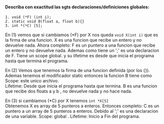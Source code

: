 #### Describa con exactitud las sgts declaraciones/definiciones globales: 
```
1. void (*F) (int i);
2. static void B(float a, float b){}
3. int *(*C) [5];
```
En (1) vemos que si cambiamos (*F) por X nos queda ``` void X(int i) ```  que es la firma de una funcion.
X es una funcion que recibe un entero y no devuelve nada.  Ahora completo: 
F es un puntero a una funcion que recibe un entero y no devuelve nada. 
Ademas como tiene un ';' es una declaracion de F.
Tiene un scope global. y su lifetime es desde que inicia el programa hasta que termina el programa. 

En (2) Vemos que tenemos la firma de una funcion definida (por los {}). 
Ademas tenemos el modificador static entonces la funcion B  tiene como Scope: este unico archivo.  
Lifetime: Desde que inicia el  programa hasta que termina. 
B es una funcion que recibe dos floats a y b , no devuelve nada y no hace nada. 

En (3) si cambiamos (*C) por X tenemos ```int *X[5] ```  
Obtenemos X es array de 5 punteros a enteros. Entonces completo: 
C es un puntero a un array de 5 punteros a enteros. 
Debido al ';' es una declaracion de una variable. 
Scope: global  . Lifetime: Inicio a Fin del programa. 


